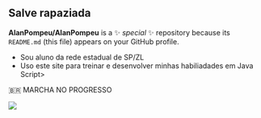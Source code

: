 ## Salve rapaziada


**AlanPompeu/AlanPompeu** is a ✨ _special_ ✨ repository because its `README.md` (this file) appears on your GitHub profile.

- Sou aluno da rede estadual de SP/ZL
- Uso este site para treinar e desenvolver minhas habiliadades em Java Script>

🇧🇷 MARCHA NO PROGRESSO

![](https://media1.tenor.com/m/LLisp7lkSFIAAAAd/asta-black-clover.gif
)


